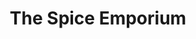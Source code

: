 ---
title: "The Spice Emporium"
url: /kilbirnie-wellington/the-spice-emporium/
shop: supermarket
---